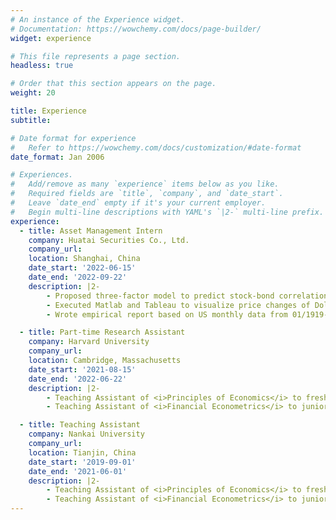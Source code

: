 ```yaml
---
# An instance of the Experience widget.
# Documentation: https://wowchemy.com/docs/page-builder/
widget: experience

# This file represents a page section.
headless: true

# Order that this section appears on the page.
weight: 20

title: Experience
subtitle:

# Date format for experience
#   Refer to https://wowchemy.com/docs/customization/#date-format
date_format: Jan 2006

# Experiences.
#   Add/remove as many `experience` items below as you like.
#   Required fields are `title`, `company`, and `date_start`.
#   Leave `date_end` empty if it's your current employer.
#   Begin multi-line descriptions with YAML's `|2-` multi-line prefix.
experience:
  - title: Asset Management Intern
    company: Huatai Securities Co., Ltd.
    company_url:
    location: Shanghai, China
    date_start: '2022-06-15'
    date_end: '2022-09-22'
    description: |2-
        - Proposed three-factor model to predict stock-bond correlation based on inflation shock, economic development shock and their correlation, analyzed the transformation of asset allocation under positive stock-bond correlation condition
        - Executed Matlab and Tableau to visualize price changes of Dollar, Gold, Brent Crude, U.S Treasury Bond, etc and divide them into leading assets and delayed assets
        - Wrote empirical report based on US monthly data from 01/1919-08/2022 to show real estate & PMI as prior indicators, and unemployment & CPI as delayed indicators during recession so as to argue against Waller’s opinion about soft landing

  - title: Part-time Research Assistant
    company: Harvard University
    company_url:
    location: Cambridge, Massachusetts
    date_start: '2021-08-15'
    date_end: '2022-06-22'
    description: |2-
        - Teaching Assistant of <i>Principles of Economics</i> to freshman students, 2019 fall semester
        - Teaching Assistant of <i>Financial Econometrics</i> to junior students, 2021 spring semester

  - title: Teaching Assistant
    company: Nankai University
    company_url:
    location: Tianjin, China
    date_start: '2019-09-01'
    date_end: '2021-06-01'
    description: |2-
        - Teaching Assistant of <i>Principles of Economics</i> to freshman students, 2019 fall semester
        - Teaching Assistant of <i>Financial Econometrics</i> to junior students, 2021 spring semester
---
```

